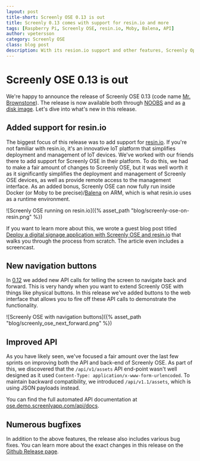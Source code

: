 ```yaml
---
layout: post
title-short: Screenly OSE 0.13 is out
title: Screenly 0.13 comes with support for resin.io and more
tags: [Raspberry Pi, Screenly OSE, resin.io, Moby, Balena, API]
author: vpetersson
category: Screenly OSE
class: blog post
description: With its resion.io support and other features, Screenly Open Source Edition brings you seamless usability. Find out how Screenly installations can let you manage the IoT platform more simply than ever.
---
```


# Screenly OSE 0.13 is out

We're happy to announce the release of Screenly OSE 0.13 (code name [Mr. Brownstone](https://www.youtube.com/watch?v=b5VJa-sYsyU)). The release is now available both through [NOOBS](https://www.raspberrypi.org/downloads/noobs/) and as [a disk image](https://github.com/Screenly/screenly-ose/releases/tag/v0.13). Let's dive into what's new in this release.

## Added support for resin.io

The biggest focus of this release was to add support for [resin.io](https://resin.io). If you're not familiar with resin.io, it's an innovative IoT platform that simplifies deployment and management of IoT devices. We've worked with our friends there to add support for Screenly OSE in their platform. To do this, we had to make a fair amount of changes to Screenly OSE, but it was well worth it as it significantly simplifies the deployment and management of Screenly OSE devices, as well as provide remote access to the management interface. As an added bonus, Screenly OSE can now fully run inside Docker (or Moby to be precise)/[Balena](https://www.balena.io/) on ARM, which is what resin.io uses as a runtime environment.

![Screenly OSE running on resin.io]({% asset_path "blog/screenly-ose-on-resin.png" %})

If you want to learn more about this, we wrote a guest blog post titled [Deploy a digital signage application with Screenly OSE and resin.io](https://resin.io/blog/deploy-a-digital-signage-application-with-screenly-and-resin/) that walks you through the process from scratch. The article even includes a screencast.

## New navigation buttons

In [0.12](https://www.screenly.io/blog/2017/10/26/screenly-ose-0-12-is-out/) we added new API calls for telling the screen to navigate back and forward. This is very handy when you want to extend Screenly OSE with things like physical buttons. In this release we've added buttons to the web interface that allows you to fire off these API calls to demonstrate the functionality.

![Screenly OSE with navigation buttons]({% asset_path "blog/screenly_ose_next_forward.png" %})

## Improved API

As you have likely seen, we've focused a fair amount over the last few sprints on improving both the API and back-end of Screenly OSE. As part of this, we discovered that the `/api/v1/assets` API end-point wasn't well designed as it used `Content-Type: application/x-www-form-urlencoded`. To maintain backward compatibility, we introduced `/api/v1.1/assets`, which is using JSON payloads instead.

You can find the full automated API documentation at [ose.demo.screenlyapp.com/api/docs](http://ose.demo.screenlyapp.com/api/docs/).

## Numerous bugfixes

In addition to the above features, the release also includes various bug fixes. You can learn more about the exact changes in this release on the [Github Release page](https://github.com/Screenly/screenly-ose/releases/tag/v0.13).
